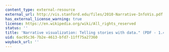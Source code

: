 ```yaml
---
content_type: external-resource
external_url: http://vis.stanford.edu/files/2010-Narrative-InfoVis.pdf
has_external_license_warning: true
license: https://en.wikipedia.org/wiki/All_rights_reserved
status: ''
title: 'Narrative visualization: Telling stories with data." (PDF - 1.4MB)'
uid: 6ac95c36-7b2e-4613-bfd7-11ff75a27360
wayback_url: ''
---
```

